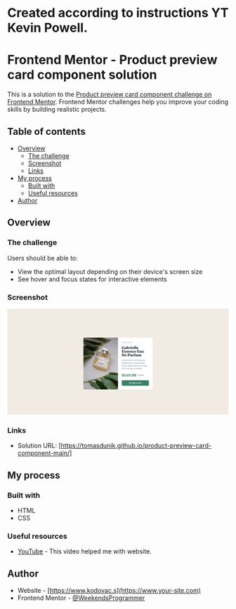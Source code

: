 # Created according to instructions YT Kevin Powell.

# Frontend Mentor - Product preview card component solution

This is a solution to the [Product preview card component challenge on Frontend Mentor](https://www.frontendmentor.io/challenges/product-preview-card-component-GO7UmttRfa). Frontend Mentor challenges help you improve your coding skills by building realistic projects.

## Table of contents

- [Overview](#overview)
  - [The challenge](#the-challenge)
  - [Screenshot](#screenshot)
  - [Links](#links)
- [My process](#my-process)
  - [Built with](#built-with)
  - [Useful resources](#useful-resources)
- [Author](#author)

## Overview

### The challenge

Users should be able to:

- View the optimal layout depending on their device's screen size
- See hover and focus states for interactive elements

### Screenshot

![](./images/screenshot.png)

### Links

- Solution URL: [https://tomasdunik.github.io/product-preview-card-component-main/]
<!-- - Live Site URL: [Add live site URL here](https://your-live-site-url.com) -->

## My process

### Built with

- HTML
- CSS

### Useful resources

- [YouTube](https://www.youtube.com/watch?v=B2WL6KkqhLQ&ab_channel=KevinPowell) - This video helped me with website.

## Author

- Website - [https://www.kodovac.s](https://www.your-site.com)
- Frontend Mentor - [@WeekendsProgrammer](https://www.frontendmentor.io/profile/yourusername)
